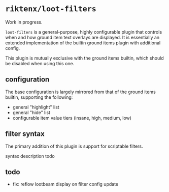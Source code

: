 # `riktenx/loot-filters`

Work in progress.

`loot-filters` is a general-purpose, highly configurable plugin that controls when and how ground item text overlays are
displayed. It is essentially an extended implementation of the builtin ground items plugin with additional config.

This plugin is mutually exclusive with the ground items builtin, which should be disabled when using this one.

## configuration

The base configuration is largely mirrored from that of the ground items builtin, supporting the following:
* general "highlight" list
* general "hide" list
* configurable item value tiers (insane, high, medium, low)

## filter syntax

The primary addition of this plugin is support for scriptable filters.

syntax description todo

## todo
* fix: reflow lootbeam display on filter config update
